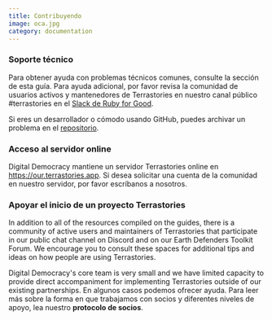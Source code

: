 ```yaml
---
title: Contribuyendo
image: oca.jpg
category: documentation
---
```


### Soporte técnico

Para obtener ayuda con problemas técnicos comunes, consulte la sección de esta guía. Para ayuda adicional, por favor revisa la comunidad de usuarios activos y mantenedores de Terrastories en nuestro canal público #terrastories en el [Slack de Ruby for Good](https://rubyforgood.slack.com/join/shared_invite/zt-1kfeimohe-KL~~~6Lkof7G94_7Ojd_Hw#/shared-invite/email).

Si eres un desarrollador o cómodo usando GitHub, puedes archivar un problema en el [repositorio](https://github.com/terrastories/terrastories).

### Acceso al servidor online

Digital Democracy mantiene un servidor Terrastories online en https://our.terrastories.app. Si desea solicitar una cuenta de la comunidad en nuestro servidor, por favor escríbanos a nosotros.

### Apoyar el inicio de un proyecto Terrastories

In addition to all of the resources compiled on the guides, there is a community of active users and maintainers of Terrastories that participate in our public chat channel on Discord and on our Earth Defenders Toolkit Forum. We encourage you to consult these spaces for additional tips and ideas on how people are using Terrastories.

<app-button :color="true" link="https://forum.earthdefenderstoolkit.com/" text="EDT Forum"></app-button>

<app-button font="white" color="#7289DA" link="https://discord.gg/KWRFDh3v73" text="Discord"></app-button>

Digital Democracy's core team is very small and we have limited capacity to provide direct accompaniment for implementing Terrastories outside of our existing partnerships. En algunos casos podemos ofrecer ayuda. Para leer más sobre la forma en que trabajamos con socios y diferentes niveles de apoyo, lea nuestro **protocolo de socios**.

<app-button color="rgb(26, 162, 212)" link="https://drive.google.com/file/d/1c9C1-6v1EHKnfrYDsBn3VNu5qS_pUNMC/view" text="Partner protocol"></app-button>
